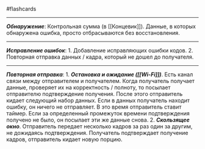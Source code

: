 #flashcards
***
***Обнаружение***:
	Контрольная сумма (в [[Концевик]]). Данные, в которых обнаружена ошибка, просто отбрасываются без восстановления.
***
***Исправление ошибок***:
	1. Добавление исправляющих ошибки кодов.
	2. Повторная отправка данных / кадра, который не дошел до получателя.
***
***Повторная отправка***:
	1. ***Остановка и ожидание ([[Wi-Fi]])***.
		Есть канал связи между отправителем и получателем. Когда получатель получает данные, проверяет их на корректность / полноту, то посылает отправителю подтверждение получения. После этого отправитель кидает следующий набор данных. Если в данных получатель находит ошибку, он ничего не отправляет. В это время отправитель ставит таймер. Если за определенный промежуток времени подтверждения получено не было, он посылает эти же данные снова.
	2. ***Скользящее окно***.
		Отправитель передает несколько кадров за раз один за другим, не дожидаясь подтверждения. Получатель подтверждает получение кадров, отправитель кидает новую порцию.
<!--SR:!2025-10-05,9,250-->